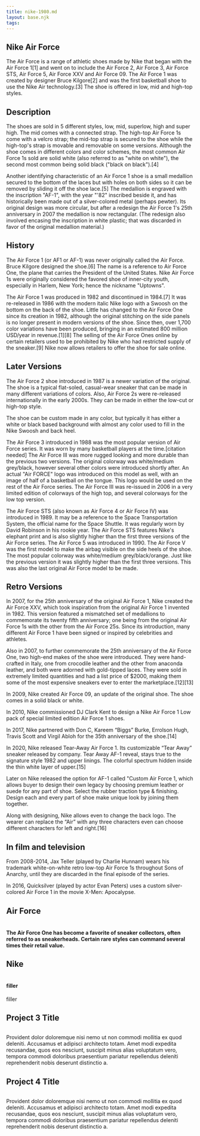 ```yaml
---
title: nike-1980.md
layout: base.njk
tags:
---
```





<section>
  <h1>Nike Air Force</h1>

  <p>The Air Force is a range of athletic shoes made by Nike that began with the Air Force 1[1] and went on to include the Air Force 2, Air Force 3, Air Force STS, Air Force 5, Air Force XXV and Air Force 09. The Air Force 1 was created by designer Bruce Kilgore[2] and was the first basketball shoe to use the Nike Air technology.[3] The shoe is offered in low, mid and high-top styles.</p>

<h2>Description</h2>

  <p>The shoes are sold in 5 different styles, low, mid, superlow, high and super high. The mid comes with a connected strap. The high-top Air Force 1s come with a velcro strap; the mid-top strap is secured to the shoe while the high-top's strap is movable and removable on some versions. Although the shoe comes in different colors and color schemes, the most common Air Force 1s sold are solid white (also referred to as "white on white"), the second most common being solid black ("black on black").[4]

Another identifying characteristic of an Air Force 1 shoe is a small medallion secured to the bottom of the laces but with holes on both sides so it can be removed by sliding it off the shoe lace.[5] The medallion is engraved with the inscription "AF-1", with the year "'82" inscribed beside it, and has historically been made out of a silver-colored metal (perhaps pewter). Its original design was more circular, but after a redesign the Air Force 1's 25th anniversary in 2007 the medallion is now rectangular. (The redesign also involved encasing the inscription in white plastic; that was discarded in favor of the original medallion material.)</p>



<h2>History</h2>
  <p>The Air Force 1 (or AF1 or AF-1) was never originally called the Air Force. Bruce Kilgore designed the shoe.[6] The name is a reference to Air Force One, the plane that carries the President of the United States. Nike Air Force 1s were originally considered the favored shoe of inner-city youth, especially in Harlem, New York; hence the nickname "Uptowns".

The Air Force 1 was produced in 1982 and discontinued in 1984.[7] It was re-released in 1986 with the modern italic Nike logo with a Swoosh on the bottom on the back of the shoe. Little has changed to the Air Force One since its creation in 1982, although the original stitching on the side panels is no longer present in modern versions of the shoe. Since then, over 1,700 color variations have been produced, bringing in an estimated 800 million USD/year in revenue.[1][8] The selling of the Air Force Ones online by certain retailers used to be prohibited by Nike who had restricted supply of the sneaker.[9] Nike now allows retailers to offer the shoe for sale online.</p>

<h2>Later Versions</h2>

<p>The Air Force 2 shoe introduced in 1987 is a newer variation of the original. The shoe is a typical flat-soled, casual-wear sneaker that can be made in many different variations of colors. Also, Air Force 2s were re-released internationally in the early 2000s. They can be made in either the low-cut or high-top style.

The shoe can be custom made in any color, but typically it has either a white or black based background with almost any color used to fill in the Nike Swoosh and back heel.

The Air Force 3 introduced in 1988 was the most popular version of Air Force series. It was worn by many basketball players at the time.[citation needed] The Air Force III was more rugged looking and more durable than the previous two versions. The original colorway was white/medium grey/black, however several other colors were introduced shortly after. An actual "Air FORCE" logo was introduced on this model as well, with an image of half of a basketball on the tongue. This logo would be used on the rest of the Air Force series. The Air Force III was re-issued in 2006 in a very limited edition of colorways of the high top, and several colorways for the low top version.

The Air Force STS (also known as Air Force 4 or Air Force IV) was introduced in 1989. It may be a reference to the Space Transportation System, the official name for the Space Shuttle. It was regularly worn by David Robinson in his rookie year. The Air Force STS features Nike's elephant print and is also slightly higher than the first three versions of the Air Force series. The Air Force 5 was introduced in 1990. The Air Force V was the first model to make the airbag visible on the side heels of the shoe. The most popular colorway was white/medium grey/black/orange. Just like the previous version it was slightly higher than the first three versions. This was also the last original Air Force model to be made. </p>

<h2>Retro Versions</h2>
<p> In 2007, for the 25th anniversary of the original Air Force 1, Nike created the Air Force XXV, which took inspiration from the original Air Force 1 invented in 1982. This version featured a mismatched set of medallions to commemorate its twenty fifth anniversary; one being from the original Air Force 1s with the other from the Air Force 25s. Since its introduction, many different Air Force 1 have been signed or inspired by celebrities and athletes.

Also in 2007, to further commemorate the 25th anniversary of the Air Force One, two high-end makes of the shoe were introduced. They were hand-crafted in Italy, one from crocodile leather and the other from anaconda leather, and both were adorned with gold-tipped laces. They were sold in extremely limited quantities and had a list price of $2000, making them some of the most expensive sneakers ever to enter the marketplace.[12][13]

In 2009, Nike created Air Force 09, an update of the original shoe. The shoe comes in a solid black or white.

In 2010, Nike commissioned DJ Clark Kent to design a Nike Air Force 1 Low pack of special limited edition Air Force 1 shoes.

In 2017, Nike partnered with Don C, Kareem “Biggs” Burke, Errolson Hugh, Travis Scott and Virgil Abloh for the 35th anniversary of the shoe.[14]

In 2020, Nike released Tear-Away Air Force 1. Its customizable “Tear Away” sneaker released by company. Tear Away AF-1 reveal, stays true to the signature style 1982 and upper linings. The colorful spectrum hidden inside the thin white layer of upper.[15]

Later on Nike released the option for AF-1 called "Custom Air Force 1, which allows buyer to design their own legacy by choosing premium leather or suede for any part of shoe. Select the rubber traction type & finishing. Design each and every part of shoe make unique look by joining them together.

Along with designing, Nike allows even to change the back logo. The wearer can replace the “Air” with any three characters even can choose different characters for left and right.[16]</p>

<h2>In film and television</h2>
<p>From 2008-2014, Jax Teller (played by Charlie Hunnam) wears his trademark white-on-white retro low-top Air Force 1s throughout Sons of Anarchy, until they are discarded in the final episode of the series.

In 2016, Quicksilver (played by actor Evan Peters) uses a custom silver-colored Air Force 1 in the movie X-Men: Apocalypse.</p>
  
</section>
  </section>

<footer class="page-footer">
  
<div class="page-projects">
  <section class="project">
    <h2>Air Force</h2>
    <div class="project-image">
      <img src="https://place-hold.it/600" alt="">
    </div>
    </p>
  </section>
  <section class="project-text">
  <h4>The Air Force One has become a favorite of sneaker collectors, often referred to as sneakerheads. Certain rare styles can command several times their retail value.</p>
  </section>
  <section class="project">
    <h2>Nike </h2>
    <div class="project-image">
      <img src="https://place-hold.it/600" alt="">
    </div>
  </section>
  <section class="project-text">
  <h4>filler</h4>
  <p>filler</p>
  </section>
  <section class="project">
    <h2>Project 3 Title</h2>
    <div class="project-image">
      <img src="https://place-hold.it/600" alt="">
    </div>
  </section>
  <section class="project-text">
  <p>Provident dolor doloremque nisi nemo ut non commodi mollitia ex quod deleniti. Accusamus et adipisci architecto totam. Amet modi expedita recusandae, quos eos nesciunt, suscipit minus alias voluptatum vero, tempora commodi doloribus praesentium pariatur repellendus deleniti reprehenderit nobis deserunt distinctio a.</p>
  </section>
  <section class="project">
    <h2>Project 4 Title</h2>
    <div class="project-image">
      <img src="https://place-hold.it/600" alt="">
    </div>
  </section>
  <section class="project-text">
  <p>Provident dolor doloremque nisi nemo ut non commodi mollitia ex quod deleniti. Accusamus et adipisci architecto totam. Amet modi expedita recusandae, quos eos nesciunt, suscipit minus alias voluptatum vero, tempora commodi doloribus praesentium pariatur repellendus deleniti reprehenderit nobis deserunt distinctio a.</p>
  </section>
  
</div>
  
</footer>
